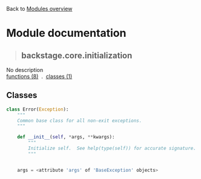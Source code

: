 Back to [Modules overview](https://github.com/pyrustic/backstage/blob/master/docs/modules/README.md)
  
# Module documentation
>## backstage.core.initialization
No description
<br>
[functions (8)](https://github.com/pyrustic/backstage/blob/master/docs/modules/content/backstage.core.initialization/functions.md) &nbsp;.&nbsp; [classes (1)](https://github.com/pyrustic/backstage/blob/master/docs/modules/content/backstage.core.initialization/classes.md)


## Classes
```python
class Error(Exception):
    """
    Common base class for all non-exit exceptions.
    """

    def __init__(self, *args, **kwargs):
        """
        Initialize self.  See help(type(self)) for accurate signature.
        """


    args = <attribute 'args' of 'BaseException' objects>
    
```

